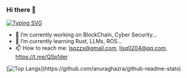 ### Hi there 👋

<!--
**LSQzzx/LSQzzx** is a ✨ _special_ ✨ repository because its `README.md` (this file) appears on your GitHub profile.

Here are some ideas to get you started:

- 🔭 I’m currently working on ...
- 🌱 I’m currently learning ...
- 👯 I’m looking to collaborate on ...
- 🤔 I’m looking for help with ...
- 💬 Ask me about ...
- 📫 How to reach me: ...
- 😄 Pronouns: ...
- ⚡ Fun fact: ...
-->

[![Typing SVG](https://readme-typing-svg.demolab.com?font=Fira+Code&pause=1000&color=29B8CF&random=false&width=435&lines=Welcome+to+Sp1der's+Github)](https://git.io/typing-svg)

- 🔭 I’m currently working on BlockChain, Cyber Security...
- 🌱 I’m currently learning Rust, LLMs, ROS...
- 📫 How to reach me: lsqzzx@gmail.com, lisq0204@qq.com, https://t.me/QSp1der

[![Top Langs](https://github-readme-stats.vercel.app/api/top-langs/?username=LSQzzx&hide_border=true&layout=compact&langs_count=6&text_color=000&icon_color=fff&bg_color=0,52fa5a,4dfcff,c64dff&theme=graywhite"")](https://github.com/anuraghazra/github-readme-stats)

